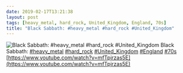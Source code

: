 ```yaml
---
date: 2019-02-17T13:21:38
layout: post
tags: [heavy_metal, hard_rock, United_Kingdom, England, 70s]
title: "Black Sabbath: #heavy_metal #hard_rock #United_Kingdom"
---
```

![Black Sabbath: #heavy_metal #hard_rock #United_Kingdom](https://i.ytimg.com/vi/mfTpjrzas5E/hqdefault.jpg)
Black Sabbath: [#heavy_metal](/tags/#heavy_metal) [#hard_rock](/tags/#hard_rock) [#United_Kingdom](/tags/#United_Kingdom) [#England](/tags/#England) [#70s](/tags/#70s) [https://www.youtube.com/watch?v=mfTpjrzas5E](https://www.youtube.com/watch?v=mfTpjrzas5E)